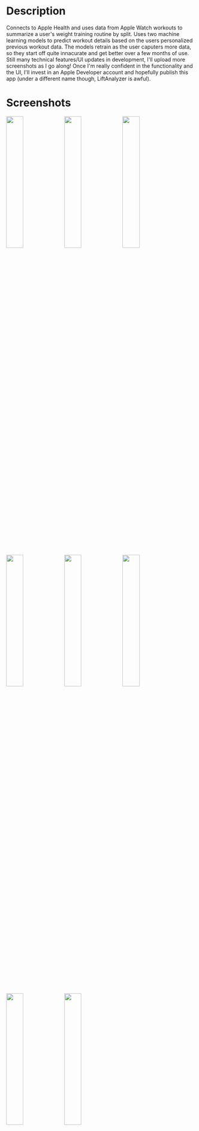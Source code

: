 # Description
Connects to Apple Health and uses data from Apple Watch workouts to summarize a user's weight training routine by split. Uses two machine learning models to predict workout details based on the users personalized previous workout data. The models retrain as the user caputers more data, so they start off quite innacurate and get better over a few months of use. Still many technical features/UI updates in development, I'll upload more screenshots as I go along! Once I'm really confident in the functionality and the UI, I'll invest in an Apple Developer account and hopefully publish this app (under a different name though, LiftAnalyzer is awful).
# Screenshots
<img src="https://github.com/rohitkatakam/LiftAnalyzer/assets/104106645/b2b19374-9f2c-433a-baf4-a54f31c64afd" width=30% height=30%>
<img src="https://github.com/rohitkatakam/LiftAnalyzer/assets/104106645/f065443a-671b-4d15-9564-7921fdc663b8" width=30% height=30%>
<img src="https://github.com/rohitkatakam/LiftAnalyzer/assets/104106645/eb546ebf-f8da-4839-9a19-512349938f62" width=30% height=30%>  
<img src="https://github.com/rohitkatakam/LiftAnalyzer/assets/104106645/1c3169a9-2db1-4f49-a36a-a76f2ff34ddc" width=30% height=30%>
<img src="https://github.com/rohitkatakam/LiftAnalyzer/assets/104106645/0f229930-0b02-4bb3-adb5-4606132298bf" width=30% height=30%>
<img src="https://github.com/rohitkatakam/LiftAnalyzer/assets/104106645/42ece28c-bb41-43e6-b744-3747270dc4d4" width=30% height=30%>
<img src="https://github.com/rohitkatakam/LiftAnalyzer/assets/104106645/2405f714-1c8b-49e0-bab2-949392db5b1c" width=30% height=30%>
<img src="https://github.com/rohitkatakam/LiftAnalyzer/assets/104106645/5eaf62af-7b86-4d58-8c95-461b421373e9" width=30% height=30%>
